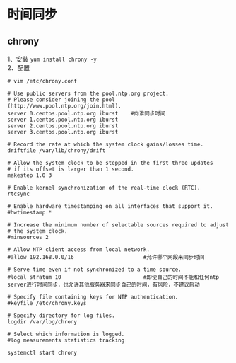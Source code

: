 时间同步
=========
chrony
------
1、安装
``` yum install chrony -y ```  
2、配置
```
# vim /etc/chrony.conf

# Use public servers from the pool.ntp.org project.
# Please consider joining the pool (http://www.pool.ntp.org/join.html).
server 0.centos.pool.ntp.org iburst    #向谁同步时间
server 1.centos.pool.ntp.org iburst
server 2.centos.pool.ntp.org iburst
server 3.centos.pool.ntp.org iburst

# Record the rate at which the system clock gains/losses time.
driftfile /var/lib/chrony/drift

# Allow the system clock to be stepped in the first three updates
# if its offset is larger than 1 second.
makestep 1.0 3

# Enable kernel synchronization of the real-time clock (RTC).
rtcsync

# Enable hardware timestamping on all interfaces that support it.
#hwtimestamp *

# Increase the minimum number of selectable sources required to adjust
# the system clock.
#minsources 2

# Allow NTP client access from local network.
#allow 192.168.0.0/16                      #允许哪个网段来同步时间

# Serve time even if not synchronized to a time source.
#local stratum 10                          #即使自己的时间不能和任何ntp server进行时间同步，也允许其他服务器来同步自己的时间，有风险，不建议启动

# Specify file containing keys for NTP authentication.
#keyfile /etc/chrony.keys

# Specify directory for log files.
logdir /var/log/chrony

# Select which information is logged.
#log measurements statistics tracking
```  

``` systemctl start chrony ```  
